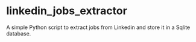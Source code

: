 # linkedin_jobs_extractor
A simple Python script to extract jobs from Linkedin and store it in a Sqlite database.
